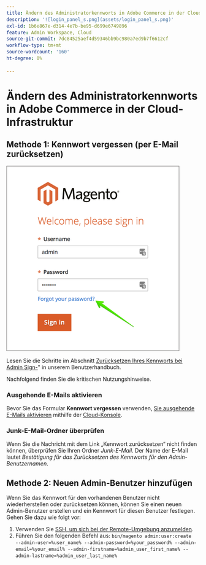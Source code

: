 ```yaml
---
title: Ändern des Administratorkennworts in Adobe Commerce in der Cloud-Infrastruktur
description: '![login_panel_s.png](assets/login_panel_s.png)'
exl-id: 1b6e867e-d314-4e7b-be95-d699e6749896
feature: Admin Workspace, Cloud
source-git-commit: 7dc84525aef4d59346bb9bc980a7ed9b7f6612cf
workflow-type: tm+mt
source-wordcount: '160'
ht-degree: 0%

---
```


# Ändern des Administratorkennworts in Adobe Commerce in der Cloud-Infrastruktur

## Methode 1: Kennwort vergessen (per E-Mail zurücksetzen)

![login_panel_s.png](assets/login_panel_s.png)

Lesen Sie die Schritte im Abschnitt [Zurücksetzen Ihres Kennworts bei Admin Sign-](https://experienceleague.adobe.com/docs/commerce-admin/start/admin/admin-signin.html#admin-sign-in)&quot; in unserem Benutzerhandbuch.

Nachfolgend finden Sie die kritischen Nutzungshinweise.

### Ausgehende E-Mails aktivieren

Bevor Sie das Formular **Kennwort vergessen** verwenden, [ Sie ausgehende E-Mails aktivieren](https://experienceleague.adobe.com/docs/commerce-cloud-service/user-guide/project/outgoing-emails.html) mithilfe der [Cloud-Konsole](https://experienceleague.adobe.com/docs/commerce-cloud-service/user-guide/project/overview.html).

### Junk-E-Mail-Ordner überprüfen

Wenn Sie die Nachricht mit dem Link „Kennwort zurücksetzen“ nicht finden können, überprüfen Sie Ihren Ordner *Junk-E-Mail*. Der Name der E-Mail lautet *Bestätigung für das Zurücksetzen des Kennworts für den Admin-Benutzernamen*.

## Methode 2: Neuen Admin-Benutzer hinzufügen

Wenn Sie das Kennwort für den vorhandenen Benutzer nicht wiederherstellen oder zurücksetzen können, können Sie einen neuen Admin-Benutzer erstellen und ein Kennwort für diesen Benutzer festlegen. Gehen Sie dazu wie folgt vor:

1. Verwenden Sie [SSH, um sich bei der Remote-Umgebung anzumelden](https://experienceleague.adobe.com/docs/commerce-cloud-service/user-guide/develop/secure-connections.html).
1. Führen Sie den folgenden Befehl aus: `bin/magento admin:user:create   --admin-user=%user_name% --admin-password=%your_password% --admin-email=%your_email% --admin-firstname=%admin_user_first_name% --admin-lastname=%admin_user_last_name%`

